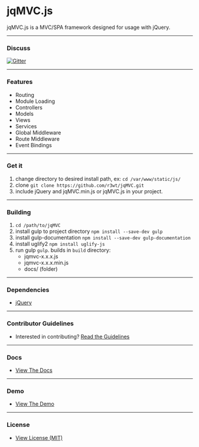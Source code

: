 # jqMVC.js

jqMVC.js is a MVC/SPA framework designed for usage with jQuery.


---
### Discuss

[![Gitter](https://badges.gitter.im/Join%20Chat.svg)](https://gitter.im/r3wt/jqMVC?utm_source=badge&utm_medium=badge&utm_campaign=pr-badge)

---
### Features

* Routing
* Module Loading
* Controllers
* Models
* Views
* Services
* Global Middleware
* Route Middleware
* Event Bindings

---
### Get it

1. change directory to desired install path, ex: `cd /var/www/static/js/`
2. clone `git clone https://github.com/r3wt/jqMVC.git`
3. include jQuery and jqMVC.min.js or jqMVC.js in your project.

---
### Building
1. `cd /path/to/jqMVC`
2. install gulp to project directory `npm install --save-dev gulp`
3. install gulp-documentation `npm install --save-dev gulp-documentation`
4. install uglify2 `npm install uglify-js`
5. run gulp `gulp`. builds in `build` directory:
	- jqmvc-x.x.x.js
	- jqmvc-x.x.x.min.js
	- docs/ (folder)

---
### Dependencies

* [jQuery](https://code.jquery.com/)

---
### Contributor Guidelines

* Interested in contributing? [Read the Guidelines](https://github.com/r3wt/jqMVC/blob/master/CONTRIBUTING.md)

---
### Docs 

* [View The Docs](https://r3wt.github.io/jqMVC/?redirect=docs)

---
### Demo

* [View The Demo](http://jqmvc.openex.info/seed/)

---
### License

* [View License (MIT) ](https://github.com/r3wt/jqMVC/blob/master/LICENSE)
